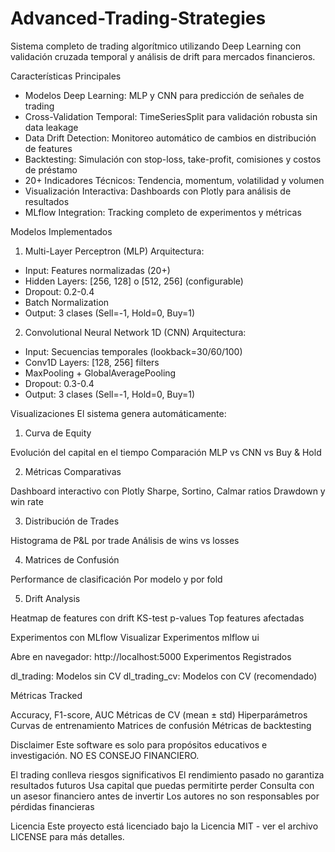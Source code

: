 # Advanced-Trading-Strategies

Sistema completo de trading algorítmico utilizando Deep Learning con validación cruzada temporal y análisis de drift para mercados financieros.

Características Principales

* Modelos Deep Learning: MLP y CNN para predicción de señales de trading
* Cross-Validation Temporal: TimeSeriesSplit para validación robusta sin data leakage
* Data Drift Detection: Monitoreo automático de cambios en distribución de features
* Backtesting: Simulación con stop-loss, take-profit, comisiones y costos de préstamo
* 20+ Indicadores Técnicos: Tendencia, momentum, volatilidad y volumen
* Visualización Interactiva: Dashboards con Plotly para análisis de resultados
* MLflow Integration: Tracking completo de experimentos y métricas

Modelos Implementados
1. Multi-Layer Perceptron (MLP)
   Arquitectura:
- Input: Features normalizadas (20+)
- Hidden Layers: [256, 128] o [512, 256] (configurable)
- Dropout: 0.2-0.4
- Batch Normalization
- Output: 3 clases (Sell=-1, Hold=0, Buy=1)

2. Convolutional Neural Network 1D (CNN)
   Arquitectura:
- Input: Secuencias temporales (lookback=30/60/100)
- Conv1D Layers: [128, 256] filters
- MaxPooling + GlobalAveragePooling
- Dropout: 0.3-0.4
- Output: 3 clases (Sell=-1, Hold=0, Buy=1)

Visualizaciones
El sistema genera automáticamente:
1. Curva de Equity

Evolución del capital en el tiempo
Comparación MLP vs CNN vs Buy & Hold

2. Métricas Comparativas

Dashboard interactivo con Plotly
Sharpe, Sortino, Calmar ratios
Drawdown y win rate

3. Distribución de Trades

Histograma de P&L por trade
Análisis de wins vs losses

4. Matrices de Confusión

Performance de clasificación
Por modelo y por fold

5. Drift Analysis

Heatmap de features con drift
KS-test p-values
Top features afectadas

Experimentos con MLflow
Visualizar Experimentos
mlflow ui

Abre en navegador: http://localhost:5000
Experimentos Registrados

dl_trading: Modelos sin CV
dl_trading_cv: Modelos con CV (recomendado)

Métricas Tracked

Accuracy, F1-score, AUC
Métricas de CV (mean ± std)
Hiperparámetros
Curvas de entrenamiento
Matrices de confusión
Métricas de backtesting


Disclaimer
Este software es solo para propósitos educativos e investigación. NO ES CONSEJO FINANCIERO.

El trading conlleva riesgos significativos
El rendimiento pasado no garantiza resultados futuros
Usa capital que puedas permitirte perder
Consulta con un asesor financiero antes de invertir
Los autores no son responsables por pérdidas financieras


Licencia
Este proyecto está licenciado bajo la Licencia MIT - ver el archivo LICENSE para más detalles.
